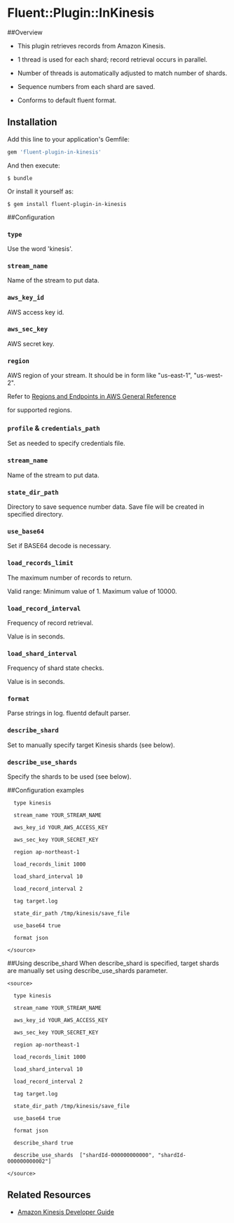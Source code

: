 # Fluent::Plugin::InKinesis

##Overview
  * This plugin retrieves records from Amazon Kinesis.
  
  * 1 thread is used for each shard; record retrieval occurs in parallel.
  
  * Number of threads is automatically adjusted to match number of shards.
  
  * Sequence numbers from each shard are saved.
  
  * Conforms to default fluent format.

## Installation

Add this line to your application's Gemfile:

```ruby
gem 'fluent-plugin-in-kinesis'
```

And then execute:

    $ bundle

Or install it yourself as:

    $ gem install fluent-plugin-in-kinesis


##Configuration
### `type`
  Use the word 'kinesis'.

### `stream_name`
  Name of the stream to put data.
 
### `aws_key_id`
  AWS access key id.
 
### `aws_sec_key`
  AWS secret key.
     
### `region`
  AWS region of your stream.
  It should be in form like "us-east-1", "us-west-2".
  
  Refer to [Regions and Endpoints in AWS General Reference](http://docs.aws.amazon.com/general/latest/gr/rande.html#ak_region)
  
  for supported regions.

### `profile` & `credentials_path`
  Set as needed to specify credentials file.
  
### `stream_name`
  Name of the stream to put data.
 
### `state_dir_path`
  Directory to save sequence number data.
  Save file will be created in specified directory.
  
### `use_base64`
  Set if BASE64 decode is necessary.
 
### `load_records_limit`
  The maximum number of records to return. 
  
  Valid range: Minimum value of 1. Maximum value of 10000.
 
### `load_record_interval`
  Frequency of record retrieval.
  
  Value is in seconds.
 
### `load_shard_interval`
  Frequency of shard state checks.
  
  Value is in seconds.
  
### `format`
  Parse strings in log.
  fluentd default parser.
  
### `describe_shard`
  Set to manually specify target Kinesis shards (see below). 
   
### `describe_use_shards`
  Specify the shards to be used (see below).
 
##Configuration examples
    <source>
    
      type kinesis
      
      stream_name YOUR_STREAM_NAME
      
      aws_key_id YOUR_AWS_ACCESS_KEY
      
      aws_sec_key YOUR_SECRET_KEY
    
      region ap-northeast-1
      
      load_records_limit 1000
      
      load_shard_interval 10
      
      load_record_interval 2
      
      tag target.log
      
      state_dir_path /tmp/kinesis/save_file
      
      use_base64 true
      
      format json
      
    </source>
    
##Using describe_shard
When describe_shard is specified, target shards are manually set using describe_use_shards parameter.

    <source>
    
      type kinesis
      
      stream_name YOUR_STREAM_NAME
      
      aws_key_id YOUR_AWS_ACCESS_KEY
      
      aws_sec_key YOUR_SECRET_KEY
    
      region ap-northeast-1
      
      load_records_limit 1000
      
      load_shard_interval 10
      
      load_record_interval 2
      
      tag target.log
      
      state_dir_path /tmp/kinesis/save_file
      
      use_base64 true
      
      format json
      
      describe_shard true
      
      describe_use_shards  ["shardId-000000000000", "shardId-000000000002"]
      
    </source>
    
## Related Resources

* [Amazon Kinesis Developer Guide](http://docs.aws.amazon.com/kinesis/latest/dev/introduction.html)      
